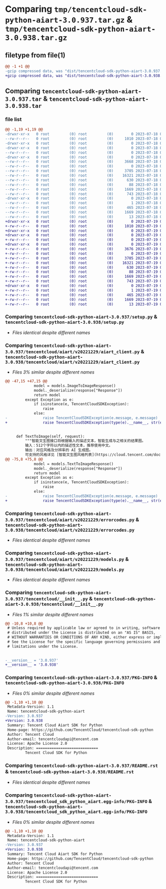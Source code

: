 # Comparing `tmp/tencentcloud-sdk-python-aiart-3.0.937.tar.gz` & `tmp/tencentcloud-sdk-python-aiart-3.0.938.tar.gz`

## filetype from file(1)

```diff
@@ -1 +1 @@
-gzip compressed data, was "dist/tencentcloud-sdk-python-aiart-3.0.937.tar", last modified: Tue Jul 18 00:16:08 2023, max compression
+gzip compressed data, was "dist/tencentcloud-sdk-python-aiart-3.0.938.tar", last modified: Wed Jul 19 00:20:25 2023, max compression
```

## Comparing `tencentcloud-sdk-python-aiart-3.0.937.tar` & `tencentcloud-sdk-python-aiart-3.0.938.tar`

### file list

```diff
@@ -1,19 +1,19 @@
-drwxr-xr-x   0 root         (0) root         (0)        0 2023-07-18 00:16:08.000000 tencentcloud-sdk-python-aiart-3.0.937/
--rw-r--r--   0 root         (0) root         (0)     1010 2023-07-18 00:16:07.000000 tencentcloud-sdk-python-aiart-3.0.937/setup.py
-drwxr-xr-x   0 root         (0) root         (0)        0 2023-07-18 00:16:08.000000 tencentcloud-sdk-python-aiart-3.0.937/tencentcloud/
-drwxr-xr-x   0 root         (0) root         (0)        0 2023-07-18 00:16:08.000000 tencentcloud-sdk-python-aiart-3.0.937/tencentcloud/aiart/
--rw-r--r--   0 root         (0) root         (0)        0 2023-07-18 00:16:07.000000 tencentcloud-sdk-python-aiart-3.0.937/tencentcloud/aiart/__init__.py
-drwxr-xr-x   0 root         (0) root         (0)        0 2023-07-18 00:16:08.000000 tencentcloud-sdk-python-aiart-3.0.937/tencentcloud/aiart/v20221229/
--rw-r--r--   0 root         (0) root         (0)     3668 2023-07-18 00:16:07.000000 tencentcloud-sdk-python-aiart-3.0.937/tencentcloud/aiart/v20221229/aiart_client.py
--rw-r--r--   0 root         (0) root         (0)        0 2023-07-18 00:16:07.000000 tencentcloud-sdk-python-aiart-3.0.937/tencentcloud/aiart/v20221229/__init__.py
--rw-r--r--   0 root         (0) root         (0)     3705 2023-07-18 00:16:07.000000 tencentcloud-sdk-python-aiart-3.0.937/tencentcloud/aiart/v20221229/errorcodes.py
--rw-r--r--   0 root         (0) root         (0)    16321 2023-07-18 00:16:07.000000 tencentcloud-sdk-python-aiart-3.0.937/tencentcloud/aiart/v20221229/models.py
--rw-r--r--   0 root         (0) root         (0)      630 2023-07-18 00:16:07.000000 tencentcloud-sdk-python-aiart-3.0.937/tencentcloud/__init__.py
--rw-r--r--   0 root         (0) root         (0)       88 2023-07-18 00:16:08.000000 tencentcloud-sdk-python-aiart-3.0.937/setup.cfg
--rw-r--r--   0 root         (0) root         (0)     1669 2023-07-18 00:16:08.000000 tencentcloud-sdk-python-aiart-3.0.937/PKG-INFO
--rw-r--r--   0 root         (0) root         (0)      743 2023-07-18 00:16:07.000000 tencentcloud-sdk-python-aiart-3.0.937/README.rst
-drwxr-xr-x   0 root         (0) root         (0)        0 2023-07-18 00:16:08.000000 tencentcloud-sdk-python-aiart-3.0.937/tencentcloud_sdk_python_aiart.egg-info/
--rw-r--r--   0 root         (0) root         (0)        1 2023-07-18 00:16:07.000000 tencentcloud-sdk-python-aiart-3.0.937/tencentcloud_sdk_python_aiart.egg-info/dependency_links.txt
--rw-r--r--   0 root         (0) root         (0)      465 2023-07-18 00:16:08.000000 tencentcloud-sdk-python-aiart-3.0.937/tencentcloud_sdk_python_aiart.egg-info/SOURCES.txt
--rw-r--r--   0 root         (0) root         (0)     1669 2023-07-18 00:16:07.000000 tencentcloud-sdk-python-aiart-3.0.937/tencentcloud_sdk_python_aiart.egg-info/PKG-INFO
--rw-r--r--   0 root         (0) root         (0)       13 2023-07-18 00:16:07.000000 tencentcloud-sdk-python-aiart-3.0.937/tencentcloud_sdk_python_aiart.egg-info/top_level.txt
+drwxr-xr-x   0 root         (0) root         (0)        0 2023-07-19 00:20:25.000000 tencentcloud-sdk-python-aiart-3.0.938/
+-rw-r--r--   0 root         (0) root         (0)     1010 2023-07-19 00:20:25.000000 tencentcloud-sdk-python-aiart-3.0.938/setup.py
+drwxr-xr-x   0 root         (0) root         (0)        0 2023-07-19 00:20:25.000000 tencentcloud-sdk-python-aiart-3.0.938/tencentcloud/
+drwxr-xr-x   0 root         (0) root         (0)        0 2023-07-19 00:20:25.000000 tencentcloud-sdk-python-aiart-3.0.938/tencentcloud/aiart/
+-rw-r--r--   0 root         (0) root         (0)        0 2023-07-19 00:20:25.000000 tencentcloud-sdk-python-aiart-3.0.938/tencentcloud/aiart/__init__.py
+drwxr-xr-x   0 root         (0) root         (0)        0 2023-07-19 00:20:25.000000 tencentcloud-sdk-python-aiart-3.0.938/tencentcloud/aiart/v20221229/
+-rw-r--r--   0 root         (0) root         (0)     3676 2023-07-19 00:20:25.000000 tencentcloud-sdk-python-aiart-3.0.938/tencentcloud/aiart/v20221229/aiart_client.py
+-rw-r--r--   0 root         (0) root         (0)        0 2023-07-19 00:20:25.000000 tencentcloud-sdk-python-aiart-3.0.938/tencentcloud/aiart/v20221229/__init__.py
+-rw-r--r--   0 root         (0) root         (0)     3705 2023-07-19 00:20:25.000000 tencentcloud-sdk-python-aiart-3.0.938/tencentcloud/aiart/v20221229/errorcodes.py
+-rw-r--r--   0 root         (0) root         (0)    16321 2023-07-19 00:20:25.000000 tencentcloud-sdk-python-aiart-3.0.938/tencentcloud/aiart/v20221229/models.py
+-rw-r--r--   0 root         (0) root         (0)      630 2023-07-19 00:20:25.000000 tencentcloud-sdk-python-aiart-3.0.938/tencentcloud/__init__.py
+-rw-r--r--   0 root         (0) root         (0)       88 2023-07-19 00:20:25.000000 tencentcloud-sdk-python-aiart-3.0.938/setup.cfg
+-rw-r--r--   0 root         (0) root         (0)     1669 2023-07-19 00:20:25.000000 tencentcloud-sdk-python-aiart-3.0.938/PKG-INFO
+-rw-r--r--   0 root         (0) root         (0)      743 2023-07-19 00:20:25.000000 tencentcloud-sdk-python-aiart-3.0.938/README.rst
+drwxr-xr-x   0 root         (0) root         (0)        0 2023-07-19 00:20:25.000000 tencentcloud-sdk-python-aiart-3.0.938/tencentcloud_sdk_python_aiart.egg-info/
+-rw-r--r--   0 root         (0) root         (0)        1 2023-07-19 00:20:25.000000 tencentcloud-sdk-python-aiart-3.0.938/tencentcloud_sdk_python_aiart.egg-info/dependency_links.txt
+-rw-r--r--   0 root         (0) root         (0)      465 2023-07-19 00:20:25.000000 tencentcloud-sdk-python-aiart-3.0.938/tencentcloud_sdk_python_aiart.egg-info/SOURCES.txt
+-rw-r--r--   0 root         (0) root         (0)     1669 2023-07-19 00:20:25.000000 tencentcloud-sdk-python-aiart-3.0.938/tencentcloud_sdk_python_aiart.egg-info/PKG-INFO
+-rw-r--r--   0 root         (0) root         (0)       13 2023-07-19 00:20:25.000000 tencentcloud-sdk-python-aiart-3.0.938/tencentcloud_sdk_python_aiart.egg-info/top_level.txt
```

### Comparing `tencentcloud-sdk-python-aiart-3.0.937/setup.py` & `tencentcloud-sdk-python-aiart-3.0.938/setup.py`

 * *Files identical despite different names*

### Comparing `tencentcloud-sdk-python-aiart-3.0.937/tencentcloud/aiart/v20221229/aiart_client.py` & `tencentcloud-sdk-python-aiart-3.0.938/tencentcloud/aiart/v20221229/aiart_client.py`

 * *Files 3% similar despite different names*

```diff
@@ -47,15 +47,15 @@
             model = models.ImageToImageResponse()
             model._deserialize(response["Response"])
             return model
         except Exception as e:
             if isinstance(e, TencentCloudSDKException):
                 raise
             else:
-                raise TencentCloudSDKException(e.message, e.message)
+                raise TencentCloudSDKException(type(e).__name__, str(e))
 
 
     def TextToImage(self, request):
         """智能文生图接口将根据输入的描述文本，智能生成与之相关的结果图。
         输入：512个字符以内的描述性文本，推荐使用中文。
         输出：对应风格及分辨率的 AI 生成图。
         可支持的风格详见 [智能文生图风格列表](https://cloud.tencent.com/document/product/1668/86249)，请将列表中的“风格编号”传入 Styles 数组，建议选择一种风格。
@@ -75,8 +75,8 @@
             model = models.TextToImageResponse()
             model._deserialize(response["Response"])
             return model
         except Exception as e:
             if isinstance(e, TencentCloudSDKException):
                 raise
             else:
-                raise TencentCloudSDKException(e.message, e.message)
+                raise TencentCloudSDKException(type(e).__name__, str(e))
```

### Comparing `tencentcloud-sdk-python-aiart-3.0.937/tencentcloud/aiart/v20221229/errorcodes.py` & `tencentcloud-sdk-python-aiart-3.0.938/tencentcloud/aiart/v20221229/errorcodes.py`

 * *Files identical despite different names*

### Comparing `tencentcloud-sdk-python-aiart-3.0.937/tencentcloud/aiart/v20221229/models.py` & `tencentcloud-sdk-python-aiart-3.0.938/tencentcloud/aiart/v20221229/models.py`

 * *Files identical despite different names*

### Comparing `tencentcloud-sdk-python-aiart-3.0.937/tencentcloud/__init__.py` & `tencentcloud-sdk-python-aiart-3.0.938/tencentcloud/__init__.py`

 * *Files 1% similar despite different names*

```diff
@@ -10,8 +10,8 @@
 # Unless required by applicable law or agreed to in writing, software
 # distributed under the License is distributed on an "AS IS" BASIS,
 # WITHOUT WARRANTIES OR CONDITIONS OF ANY KIND, either express or implied.
 # See the License for the specific language governing permissions and
 # limitations under the License.
 
 
-__version__ = '3.0.937'
+__version__ = '3.0.938'
```

### Comparing `tencentcloud-sdk-python-aiart-3.0.937/PKG-INFO` & `tencentcloud-sdk-python-aiart-3.0.938/PKG-INFO`

 * *Files 0% similar despite different names*

```diff
@@ -1,10 +1,10 @@
 Metadata-Version: 1.1
 Name: tencentcloud-sdk-python-aiart
-Version: 3.0.937
+Version: 3.0.938
 Summary: Tencent Cloud Aiart SDK for Python
 Home-page: https://github.com/TencentCloud/tencentcloud-sdk-python
 Author: Tencent Cloud
 Author-email: tencentcloudapi@tencent.com
 License: Apache License 2.0
 Description: ============================
         Tencent Cloud SDK for Python
```

### Comparing `tencentcloud-sdk-python-aiart-3.0.937/README.rst` & `tencentcloud-sdk-python-aiart-3.0.938/README.rst`

 * *Files identical despite different names*

### Comparing `tencentcloud-sdk-python-aiart-3.0.937/tencentcloud_sdk_python_aiart.egg-info/PKG-INFO` & `tencentcloud-sdk-python-aiart-3.0.938/tencentcloud_sdk_python_aiart.egg-info/PKG-INFO`

 * *Files 0% similar despite different names*

```diff
@@ -1,10 +1,10 @@
 Metadata-Version: 1.1
 Name: tencentcloud-sdk-python-aiart
-Version: 3.0.937
+Version: 3.0.938
 Summary: Tencent Cloud Aiart SDK for Python
 Home-page: https://github.com/TencentCloud/tencentcloud-sdk-python
 Author: Tencent Cloud
 Author-email: tencentcloudapi@tencent.com
 License: Apache License 2.0
 Description: ============================
         Tencent Cloud SDK for Python
```


